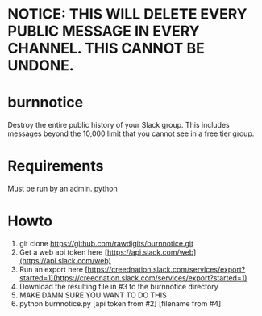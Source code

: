 # NOTICE: THIS WILL DELETE EVERY PUBLIC MESSAGE IN EVERY CHANNEL. THIS CANNOT BE UNDONE.

# burnnotice
Destroy the entire public history of your Slack group. This includes messages beyond the 10,000 limit that you cannot see in a free tier group.

# Requirements

Must be run by an admin.
python

# Howto

1. git clone https://github.com/rawdigits/burnnotice.git
2. Get a web api token here [https://api.slack.com/web](https://api.slack.com/web)
3. Run an export here [https://creednation.slack.com/services/export?started=1](https://creednation.slack.com/services/export?started=1)
4. Download the resulting file in #3 to the burnnotice directory
5. MAKE DAMN SURE YOU WANT TO DO THIS
6. python burnnotice.py [api token from #2] [filename from #4]
